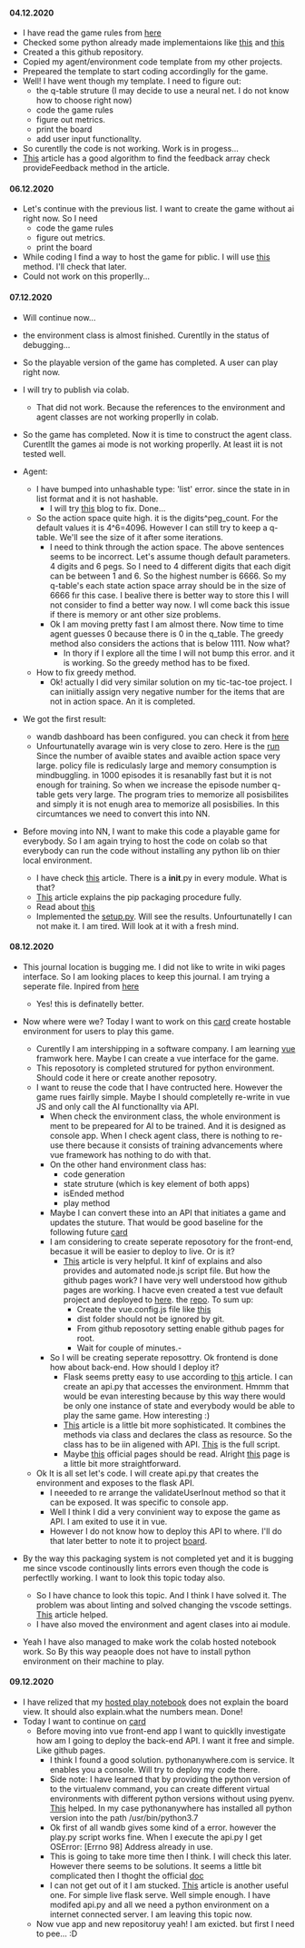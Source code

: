 #### 04.12.2020

- I have read the game rules from [here](https://en.wikipedia.org/wiki/Mastermind_(board_game))
- Checked some python already made implementaions like [this](https://www.askpython.com/python/examples/create-mastermind-game-in-python) and [this](https://bnbasilio.medium.com/mastermind-a-how-to-in-python-7b80ca9809ab)
- Created a this github repository. 
- Copied my agent/environment code template from my other projects.
- Prepeared the template to start coding accordinglly for the game.
- Well! I have went though my template. I need to figure out:
    - the q-table struture (I may decide to use a neural net. I do not know how to choose right now)
    - code the game rules
    - figure out metrics.
    - print the board
    - add user input functionallty.
- So curentlly the code is not working. Work is in progess...
- [This](https://bnbasilio.medium.com/mastermind-a-how-to-in-python-7b80ca9809ab) article has a good algorithm to find the feedback array check provideFeedback method in the article.

#### 06.12.2020

- Let's continue with the previous list. I want to create the game without ai right now. So I need
    - code the game rules
    - figure out metrics.
    - print the board
- While coding I find a way to host the game for pıblic. I will use [this](https://colab.research.google.com/github/googlecolab/colabtools/blob/master/notebooks/colab-github-demo.ipynb) method. I'll check that later.
- Could not work on this properlly...

#### 07.12.2020

- Will continue now...
- the environment class is almost finished. Curentlly in the status of debugging...
- So the playable version of the game has completed. A user can play right now.
- I will try to publish via colab.
    - That did not work. Because the references to the environment and agent classes are not working properlly in colab.
- So the game has completed. Now it is time to construct the agent class. Curentllt the games ai mode is not working properlly. At least iit is not tested well.
- Agent:
    - I have bumped into unhashable type: 'list' error. since the state in in list format and it is not hashable. 
        - I will try [this](https://stackoverflow.com/questions/7027199/hashing-arrays-in-python) blog to fix. Done...
    - So the action space quite high. it is the digits^peg_count. For the default values it is 4^6=4096. However I can still try to keep a q-table. We'll see the size of it after some iterations.
        - I need to think through the action space. The above sentences seems to be incorrect. Let's assume though default parameters. 4 digits and 6 pegs. So I need to 4 different digits that each digit can be between 1 and 6. So the highest number is 6666. So my q-table's each state action space array should be in the size of 6666 fır this case. I bealive there is better way to store this I will not consider to find a better way now. I wll come back this issue if there is memory or ant other size problems.
        - Ok I am moving pretty fast I am almost there. Now time to time agent guesses 0 because there is 0 in the q_table. The greedy method also considers the actions that is below 1111. Now what? 
            - In thory if I explore all the time I will not bump this error. and it is working. So the greedy method has to be fixed.
    - How to fix greedy method.
        - Ok! actually I did very similar solution on my tic-tac-toe project. I can iniitially assign very negative number for the items that are not in action space. An it is completed.
- We got the first result: 
    - wandb dashboard has been configured. you can check it from [here](https://wandb.ai/hakanonal/mastermind)
    - Unfourtunatelly avarage win is very close to zero. Here is the [run](https://wandb.ai/hakanonal/mastermind/runs/1byxxyuq) Since the number of avaible states and avaible action space very large. policy file is rediculasly large and memory consumption is mindbuggling. in 1000 episodes it is resanablly fast but it is not enough for training. So when we increase the episode number q-table gets very large. The program tries to memorize all posisbilites and simply it is not enugh area to memorize all posisbilies. In this circumtances we need to convert this into NN. 

- Before moving into NN, I want to make this code a playable game for everybody. So I am again trying to host the code on colab so that everybody can run the code without installing any python lib on thier local environment.
    - I have check [this](https://www.programiz.com/python-programming/package) article. There is a __init__.py in every module. What is that?
    - [This](https://packaging.python.org/tutorials/packaging-projects/) article explains the pip packaging procedure fully.
    - Read about [this](https://docs.python.org/3/tutorial/modules.html#packages)
    - Implemented the [setup.py](https://github.com/hakanonal/mastermind/blob/main/setup.py). Will see the results. Unfourtunatelly I can not make it. I am tired. Will look at it with a fresh mind.

#### 08.12.2020

- This journal location is bugging me. I did not like to write in wiki pages interface. So I am looking places to keep this journal. I am trying a seperate file. Inpired from [here](https://docs.github.com/en/free-pro-team@latest/github/creating-cloning-and-archiving-repositories/about-readmes)
    - Yes! this is definatelly better.
- Now where were we? Today I want to work on this [card](https://github.com/hakanonal/mastermind/projects/1#card-50796206) create hostable environment for users to play this game. 
    - Curentlly I am intershipping in a software company. I am learning [vue](https://vuejs.org) framwork here. Maybe I can create a vue interface for the game.
    - This reposotory is completed strutured for python environment. Should code it here or create another reposotry.
    - I want to reuse the code that I have contructed here. However the game rues fairlly simple. Maybe I should completelly re-write in vue JS and only call the AI functionallty via API.
        - When check the environment class, the whole environment is ment to be prepeared for AI to be trained. And it is designed as console app. When I check agent class, there is nothing to re-use there because it consists of training advancements where vue framework has nothing to do with that. 
        - On the other hand environment class has:
            - code generation
            - state struture (which is key element of both apps)  
            - isEnded method
            - play method
        - Maybe I can convert these into an  API that initiates a game and updates the stuture. That would be good baseline for the following future [card](https://github.com/hakanonal/mastermind/projects/1#card-50796246)
        - I am considering to create seperate reposotory for the front-end, becasue it will be easier to deploy to live. Or is it?
            - [This](https://blog.logrocket.com/build-deploy-vue-js-app-github-pages/) article is very helpful. It kinf of explains and also provides and automated node.js script file. But how the github pages work? I have very well understood how github pages are working. I hacve even created a test vue default project and deployed to [here](https://hakanonal.github.io/my-first-vue/dist/#/). the [repo](https://github.com/hakanonal/my-first-vue). To sum up:
                - Create the vue.config.js file like [this](https://github.com/hakanonal/my-first-vue/blob/master/vue.config.js)
                - dist folder should not be ignored by git.
                - From github reposotory setting enable github pages for root. 
                - Wait for couple of minutes.-
        - So I will be creating seperate reposottry. Ok frontend is done how about back-end. How should I deploy it?
            - Flask seems pretty easy to use according to [this](https://programminghistorian.org/en/lessons/creating-apis-with-python-and-flask) article. I can create an api.py that accesses the environment. Hmmm that would be evan interesting because by this way there would be only one instance of state and everybody would be able to play the same game. How interesting :)
            - [This](https://towardsdatascience.com/the-right-way-to-build-an-api-with-python-cd08ab285f8f) article is a little bit more sophisticated. It combines the methods via class and declares the class as resource. So the class has to be iin aligened with API. [This](https://gist.github.com/jamescalam/0b309d275999f9df26fa063602753f73) is the full script.
            - Maybe [this](https://palletsprojects.com/p/flask/) official pages should be read. Alright [this](https://flask.palletsprojects.com/en/1.1.x/quickstart/#a-minimal-application) page is a little bit more straightforward.
    - Ok It is all set let's code. I will create api.py that creates the environment and exposes to the flask API. 
        - I neeeded to re arrange the validateUserInout method so that it can be exposed. It was specific to console app.
        - Well I think I did a very convinient way to expose the game as API. I am exited to use it in vue.
        - However I do not know how to deploy this API to where. I'll do that later better to note it to project [board](https://github.com/hakanonal/mastermind/projects/1).
            

- By the way this packaging system is not completed yet and it is bugging me since vscode continouslly lints errors even though the code is perfectlly working. I want to look this topic today also.
    - So I have chance to look this topic. And I think I have solved it. The problem was about linting and solved changing the vscode settings. [This](https://stackoverflow.com/questions/1899436/pylint-unable-to-import-error-how-to-set-pythonpath) article helped.
    - I have also moved the environment and agent clases into ai module.

- Yeah I have also managed to make work the colab hosted notebook work. So By this way peaople does not have to install python environment on their machine to play.
    
    
#### 09.12.2020

- I have relized that my [hosted play notebook](https://colab.research.google.com/github/hakanonal/mastermind/blob/main/play.ipynb) does not explain the board view. It should also explain.what the numbers mean. Done!
- Today I want to continue on [card](https://github.com/hakanonal/mastermind/projects/1#card-50796206) 
    - Before moving into vue front-end app I want to quicklly investigate how am I going to deploy the back-end API. I want it free and simple. Like github pages.
        - I think I found a good solution. pythonanywhere.com is service. It enables you a console. Will try to deploy my code there.
        - Side note: I have learned that by providing the python version of to the virtualenv command, you can create different virtual environments with different python versions without using pyenv. [This](https://stackoverflow.com/questions/1534210/use-different-python-version-with-virtualenv) helped. In my case pythonanywhere has installed all python version into the path /usr/bin/python3.7
        - Ok first of all wandb gives some kind of a error. however the play.py script works fine. When I execute the api.py I get OSError: [Errno 98] Address already in use.
        - This is going to take more time then I think. I will check this later. However there seems to be solutions. It seems a little bit complicated then I thoght the official [doc](https://flask.palletsprojects.com/en/1.1.x/tutorial/deploy/)
        - I can not get out of it I am stucked. [This](https://dev.to/thetrebelcc/how-to-run-a-flask-app-over-https-using-waitress-and-nginx-2020-235c) article is another useful one. For simple live flask serve. Well simple enough. I have modifed api.py and all we need a python environment on a internet connected server. I am leaving this topic now.
    - Now vue app and new repositoruy yeah! I am exicted. but first I need to pee... :D
        